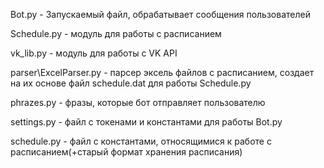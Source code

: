 Bot.py - Запускаемый файл, обрабатывает сообщения пользователей

Schedule.py - модуль для работы с расписанием

vk_lib.py - модуль для работы с VK API

parser\ExcelParser.py - парсер эксель файлов с расписанием, создает на их основе файл schedule.dat для работы Schedule.py

phrazes.py - фразы, которые бот отправляет пользователю

settings.py - файл с токенами и константами для работы Bot.py

schedule.py - файл с константами, относящимися к работе с расписанием(+старый формат хранения расписания)